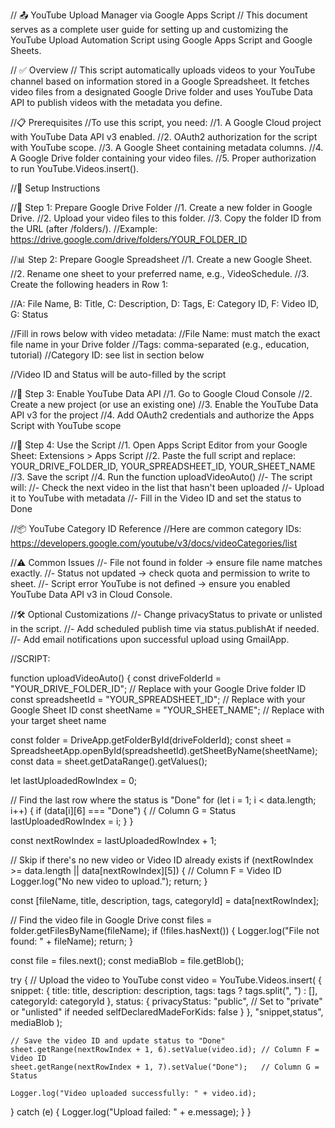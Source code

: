 // 📤 YouTube Upload Manager via Google Apps Script
// This document serves as a complete user guide for setting up and customizing the YouTube Upload Automation Script using Google Apps Script and Google Sheets.

// ✅ Overview
// This script automatically uploads videos to your YouTube channel based on information stored in a Google Spreadsheet. It fetches video files from a designated Google Drive folder and uses YouTube Data API to publish videos with the metadata you define.

//📋 Prerequisites
//To use this script, you need:
//1. A Google Cloud project with YouTube Data API v3 enabled.
//2. OAuth2 authorization for the script with YouTube scope.
//3. A Google Sheet containing metadata columns.
//4. A Google Drive folder containing your video files.
//5. Proper authorization to run YouTube.Videos.insert().

//🧰 Setup Instructions

//📁 Step 1: Prepare Google Drive Folder
//1. Create a new folder in Google Drive.
//2. Upload your video files to this folder.
//3. Copy the folder ID from the URL (after /folders/).
//Example: https://drive.google.com/drive/folders/YOUR_FOLDER_ID

//📊 Step 2: Prepare Google Spreadsheet
//1. Create a new Google Sheet.
//2. Rename one sheet to your preferred name, e.g., VideoSchedule.
//3. Create the following headers in Row 1:

//A: File Name, B: Title, C: Description, D: Tags, E: Category ID, F: Video ID, G: Status

//Fill in rows below with video metadata:
//File Name: must match the exact file name in your Drive folder
//Tags: comma-separated (e.g., education, tutorial)
//Category ID: see list in section below

//Video ID and Status will be auto-filled by the script

//🔑 Step 3: Enable YouTube Data API
//1. Go to Google Cloud Console
//2. Create a new project (or use an existing one)
//3. Enable the YouTube Data API v3 for the project
//4. Add OAuth2 credentials and authorize the Apps Script with YouTube scope
 
//🧠 Step 4: Use the Script
//1. Open Apps Script Editor from your Google Sheet: Extensions > Apps Script
//2. Paste the full script and replace: YOUR_DRIVE_FOLDER_ID, YOUR_SPREADSHEET_ID, YOUR_SHEET_NAME
//3. Save the script
//4. Run the function uploadVideoAuto()
//- The script will:
//- Check the next video in the list that hasn't been uploaded
//- Upload it to YouTube with metadata
//- Fill in the Video ID and set the status to Done

//📦 YouTube Category ID Reference
//Here are common category IDs: https://developers.google.com/youtube/v3/docs/videoCategories/list

//⚠️ Common Issues
//- File not found in folder → ensure file name matches exactly.
//- Status not updated → check quota and permission to write to sheet.
//- Script error YouTube is not defined → ensure you enabled YouTube Data API v3 in Cloud Console.

//🛠️ Optional Customizations
//- Change privacyStatus to private or unlisted in the script.
//- Add scheduled publish time via status.publishAt if needed.
//- Add email notifications upon successful upload using GmailApp.


//SCRIPT:


function uploadVideoAuto() {
  const driveFolderId = "YOUR_DRIVE_FOLDER_ID"; // Replace with your Google Drive folder ID
  const spreadsheetId = "YOUR_SPREADSHEET_ID"; // Replace with your Google Sheet ID
  const sheetName = "YOUR_SHEET_NAME"; // Replace with your target sheet name

  const folder = DriveApp.getFolderById(driveFolderId);
  const sheet = SpreadsheetApp.openById(spreadsheetId).getSheetByName(sheetName);
  const data = sheet.getDataRange().getValues();

  let lastUploadedRowIndex = 0;

  // Find the last row where the status is "Done"
  for (let i = 1; i < data.length; i++) {
    if (data[i][6] === "Done") { // Column G = Status
      lastUploadedRowIndex = i;
    }
  }

  const nextRowIndex = lastUploadedRowIndex + 1;

  // Skip if there's no new video or Video ID already exists
  if (nextRowIndex >= data.length || data[nextRowIndex][5]) { // Column F = Video ID
    Logger.log("No new video to upload.");
    return;
  }

  const [fileName, title, description, tags, categoryId] = data[nextRowIndex];

  // Find the video file in Google Drive
  const files = folder.getFilesByName(fileName);
  if (!files.hasNext()) {
    Logger.log("File not found: " + fileName);
    return;
  }

  const file = files.next();
  const mediaBlob = file.getBlob();

  try {
    // Upload the video to YouTube
    const video = YouTube.Videos.insert(
      {
        snippet: {
          title: title,
          description: description,
          tags: tags ? tags.split(", ") : [],
          categoryId: categoryId
        },
        status: {
          privacyStatus: "public", // Set to "private" or "unlisted" if needed
          selfDeclaredMadeForKids: false
        }
      },
      "snippet,status",
      mediaBlob
    );

    // Save the video ID and update status to "Done"
    sheet.getRange(nextRowIndex + 1, 6).setValue(video.id); // Column F = Video ID
    sheet.getRange(nextRowIndex + 1, 7).setValue("Done");   // Column G = Status

    Logger.log("Video uploaded successfully: " + video.id);

  } catch (e) {
    Logger.log("Upload failed: " + e.message);
  }
}
